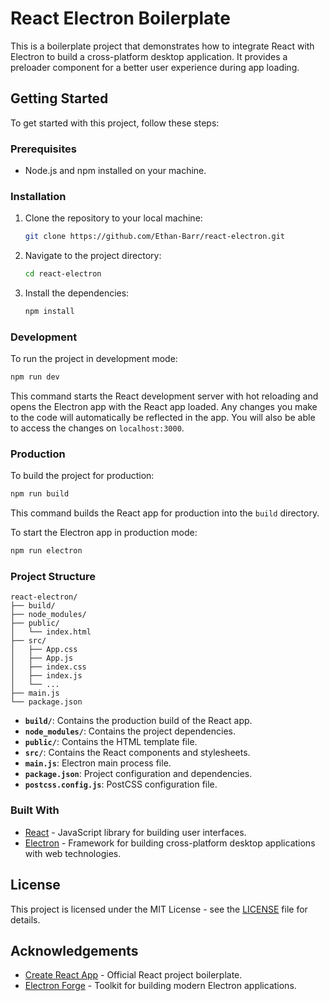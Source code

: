 # React Electron Boilerplate

This is a boilerplate project that demonstrates how to integrate React with Electron to build a cross-platform desktop application. It provides a preloader component for a better user experience during app loading.

## Getting Started

To get started with this project, follow these steps:

### Prerequisites

- Node.js and npm installed on your machine.

### Installation

1. Clone the repository to your local machine:

   ```bash
   git clone https://github.com/Ethan-Barr/react-electron.git
   ```

2. Navigate to the project directory:

   ```bash
   cd react-electron
   ```

3. Install the dependencies:

   ```bash
   npm install
   ```

### Development

To run the project in development mode:

```bash
npm run dev
```

This command starts the React development server with hot reloading and opens the Electron app with the React app loaded. Any changes you make to the code will automatically be reflected in the app. You will also be able to access the changes on `localhost:3000`.

### Production

To build the project for production:

```bash
npm run build
```

This command builds the React app for production into the `build` directory.

To start the Electron app in production mode:

```bash
npm run electron
```

### Project Structure

```
react-electron/
├── build/
├── node_modules/
├── public/
│   └── index.html
├── src/
│   ├── App.css
│   ├── App.js
│   ├── index.css
│   ├── index.js
│   └── ...
├── main.js
└── package.json
```

- **`build/`**: Contains the production build of the React app.
- **`node_modules/`**: Contains the project dependencies.
- **`public/`**: Contains the HTML template file.
- **`src/`**: Contains the React components and stylesheets.
- **`main.js`**: Electron main process file.
- **`package.json`**: Project configuration and dependencies.
- **`postcss.config.js`**: PostCSS configuration file.

### Built With

- [React](https://reactjs.org/) - JavaScript library for building user interfaces.
- [Electron](https://www.electronjs.org/) - Framework for building cross-platform desktop applications with web technologies.

## License

This project is licensed under the MIT License - see the [LICENSE](LICENSE) file for details.

## Acknowledgements

- [Create React App](https://create-react-app.dev/) - Official React project boilerplate.
- [Electron Forge](https://www.electronforge.io/) - Toolkit for building modern Electron applications.
